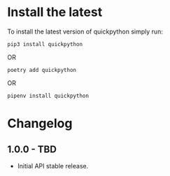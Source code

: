Install the latest
===================

To install the latest version of quickpython simply run:

`pip3 install quickpython`

OR

`poetry add quickpython`

OR

`pipenv install quickpython`


Changelog
=========
## 1.0.0 - TBD
- Initial API stable release.
